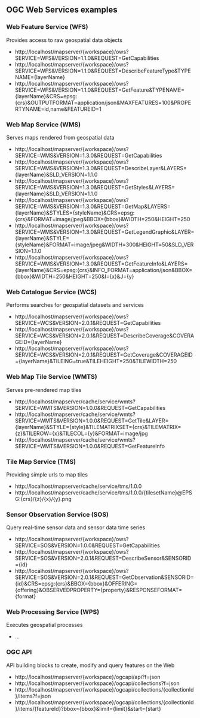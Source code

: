 ## OGC Web Services examples

### Web Feature Service (WFS)

Provides access to raw geospatial data objects

- http://localhost/mapserver/{workspace}/ows?SERVICE=WFS&VERSION=1.1.0&REQUEST=GetCapabilities
- http://localhost/mapserver/{workspace}/ows?SERVICE=WFS&VERSION=1.1.0&REQUEST=DescribeFeatureType&TYPENAME={layerName}
- http://localhost/mapserver/{workspace}/ows?SERVICE=WFS&VERSION=1.1.0&REQUEST=GetFeature&TYPENAME={layerName}&CRS=epsg:{crs}&OUTPUTFORMAT=application/json&MAXFEATURES=100&PROPERTYNAME=id,name&FEATUREID=1

### Web Map Service (WMS)

Serves maps rendered from geospatial data

- http://localhost/mapserver/{workspace}/ows?SERVICE=WMS&VERSION=1.3.0&REQUEST=GetCapabilities
- http://localhost/mapserver/{workspace}/ows?SERVICE=WMS&VERSION=1.3.0&REQUEST=DescribeLayer&LAYERS={layerName}&SLD_VERSION=1.1.0
- http://localhost/mapserver/{workspace}/ows?SERVICE=WMS&VERSION=1.3.0&REQUEST=GetStyles&LAYERS={layerName}&SLD_VERSION=1.1.0
- http://localhost/mapserver/{workspace}/ows?SERVICE=WMS&VERSION=1.3.0&REQUEST=GetMap&LAYERS={layerName}&STYLES={styleName}&CRS=epsg:{crs}&FORMAT=image/jpeg&BBOX={bbox}&WIDTH=250&HEIGHT=250
- http://localhost/mapserver/{workspace}/ows?SERVICE=WMS&VERSION=1.3.0&REQUEST=GetLegendGraphic&LAYER={layerName}&STYLE={styleName}&FORMAT=image/jpeg&WIDTH=300&HEIGHT=50&SLD_VERSION=1.1.0
- http://localhost/mapserver/{workspace}/ows?SERVICE=WMS&VERSION=1.3.0&REQUEST=GetFeatureInfo&LAYERS={layerName}&CRS=epsg:{crs}&INFO_FORMAT=application/json&BBOX={bbox}&WIDTH=250&HEIGHT=250&I={x}&J={y}

### Web Catalogue Service (WCS)

Performs searches for geospatial datasets and services

- http://localhost/mapserver/{workspace}/ows?SERVICE=WCS&VERSION=2.0.1&REQUEST=GetCapabilities
- http://localhost/mapserver/{workspace}/ows?SERVICE=WCS&VERSION=2.0.1&REQUEST=DescribeCoverage&COVERAGEID={layerName}
- http://localhost/mapserver/{workspace}/ows?SERVICE=WCS&VERSION=2.0.1&REQUEST=GetCoverage&COVERAGEID={layerName}&TILEING=true&TILEHEIGHT=250&TILEWIDTH=250

### Web Map Tile Service (WMTS)

Serves pre-rendered map tiles

- http://localhost/mapserver/cache/service/wmts?SERVICE=WMTS&VERSION=1.0.0&REQUEST=GetCapabilities
- http://localhost/mapserver/cache/service/wmts?SERVICE=WMTS&VERSION=1.0.0&REQUEST=GetTile&LAYER={layerName}&STYLE={style}&TILEMATRIXSET={crs}&TILEMATRIX={z}&TILEROW={x}&TILECOL={y}&FORMAT=image/jpg
- http://localhost/mapserver/cache/service/wmts?SERVICE=WMTS&VERSION=1.0.0&REQUEST=GetFeatureInfo

### Tile Map Service (TMS)

Providing simple urls to map tiles

- http://localhost/mapserver/cache/service/tms/1.0.0
- http://localhost/mapserver/cache/service/tms/1.0.0/{tilesetName}@EPSG:{crs}/{z}/{x}/{y}.png

### Sensor Observation Service (SOS)

Query real-time sensor data and sensor data time series

- http://localhost/mapserver/{workspace}/ows?SERVICE=SOS&VERSION=1.0.0&REQUEST=GetCapabilities
- http://localhost/mapserver/{workspace}/ows?SERVICE=SOS&VERSION=2.0.1&REQUEST=DescribeSensor&SENSORID={id}
- http://localhost/mapserver/{workspace}/ows?SERVICE=SOS&VERSION=2.0.1&REQUEST=GetObservation&SENSORID={id}&CRS=epsg:{crs}&BBOX={bbox}&OFFERING={offering}&OBSERVEDPROPERTY={property}&RESPONSEFORMAT={format}

### Web Processing Service (WPS)

Executes geospatial processes

- ...

### OGC API

API building blocks to create, modify and query features on the Web

- http://localhost/mapserver/{workspace}/ogcapi/api?f=json
- http://localhost/mapserver/{workspace}/ogcapi/collections?f=json
- http://localhost/mapserver/{workspace}/ogcapi/collections/{collectionId}/items?f=json
- http://localhost/mapserver/{workspace}/ogcapi/collections/{collectionId}/items/{featureId}?bbox={bbox}&limit={limit}&start={start}
